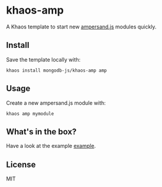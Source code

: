 # khaos-amp

A Khaos template to start new [ampersand.js](http://ampersandjs.com) modules quickly.

## Install

Save the template locally with:

```
khaos install mongodb-js/khaos-amp amp
```

## Usage

Create a new ampersand.js module with:

```
khaos amp mymodule
```

## What's in the box?

Have a look at the example [example](https://github.com/imlucas/khaos-amp-example).

## License

MIT
